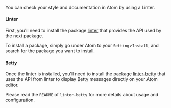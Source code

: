 You can check your style and documentation in Atom by using a Linter.

#### Linter

First, you'll need to install the package [linter](https://atom.io/packages/linter) that provides the API used by the next package.

To install a package, simply go under Atom to your `Setting`>`Install`, and search for the package you want to install.

#### Betty

Once the linter is installed, you'll need to install the package [linter-betty](https://atom.io/packages/linter-betty) that uses the API from linter to display Betty messages directly on your Atom editor.

Please read the `README` of `linter-betty` for more details about usage and configuration.